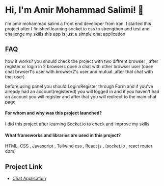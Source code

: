 # Hi, I'm Amir Mohammad Salimi! 👋

i'm amir mohammad salimi a front end developer from iran.
I started this project after I finished learning socket.io css to strengthen and test and challenge my skills
this app is just a simple chat application

## FAQ

how it works?
you should check the project with two diffrent browser , after register or login in 2 browsers open a chat with other browser user (open chat brwser1's user with browser2's user and mutual ,after that chat with that user)

before using panel you should Login/Register through Form and if you've already had an account(registered) you will logged in and if you haven't had an account you will register and after that you will redirect to the main chat page  

#### For whom and why was this project launched?

I did this project after learning Socket.io to check and improve my skills

#### What frameworks and libraries are used in this project?

HTML, CSS , Javascript , Tailwind css , React js ,
(socket.io , react router dom)

## Project Link

 - [Chat Application](https://tel-chat-app.liara.run/)

